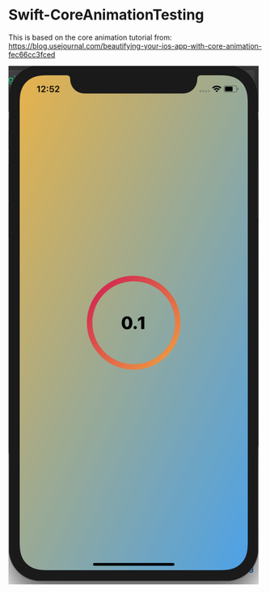 # Swift-CoreAnimationTesting

This is based on the core animation tutorial from: https://blog.usejournal.com/beautifying-your-ios-app-with-core-animation-fec66cc3fced


![Example Photo of Animation](example.jpg?raw=true "Example")
